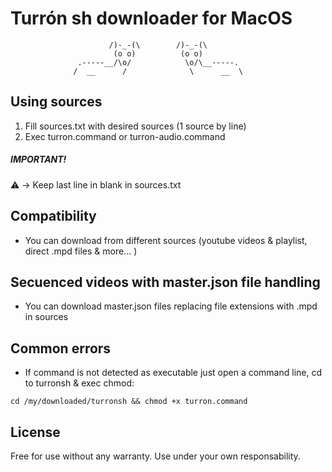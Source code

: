# Turrón sh downloader for MacOS

                          /)-_-(\        /)-_-(\
                           (o o)          (o o)
                   .-----__/\o/            \o/\__-----.
                  /  __      /              \      __  \


## Using sources
1. Fill sources.txt with desired sources (1 source by line)
2. Exec turron.command or turron-audio.command

##### IMPORTANT!
 ⚠️  -> Keep last line in blank in sources.txt

## Compatibility
* You can download from different sources (youtube videos & playlist, direct .mpd files & more... )

## Secuenced videos with master.json file handling
* You can download master.json files replacing file extensions with .mpd in sources

## Common errors
* If command is not detected as executable just open a command line, cd to turronsh & exec chmod:
```
cd /my/downloaded/turronsh && chmod +x turron.command
```

## License
Free for use without any warranty. Use under your own responsability.